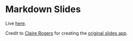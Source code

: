 # Markdown Slides

Live [here](https://lwassink.github.io/slides).

Credit to [Claire Rogers](https://github.com/clairekrogers) for creating the [original slides app](https://github.com/clairekrogers/slides).
